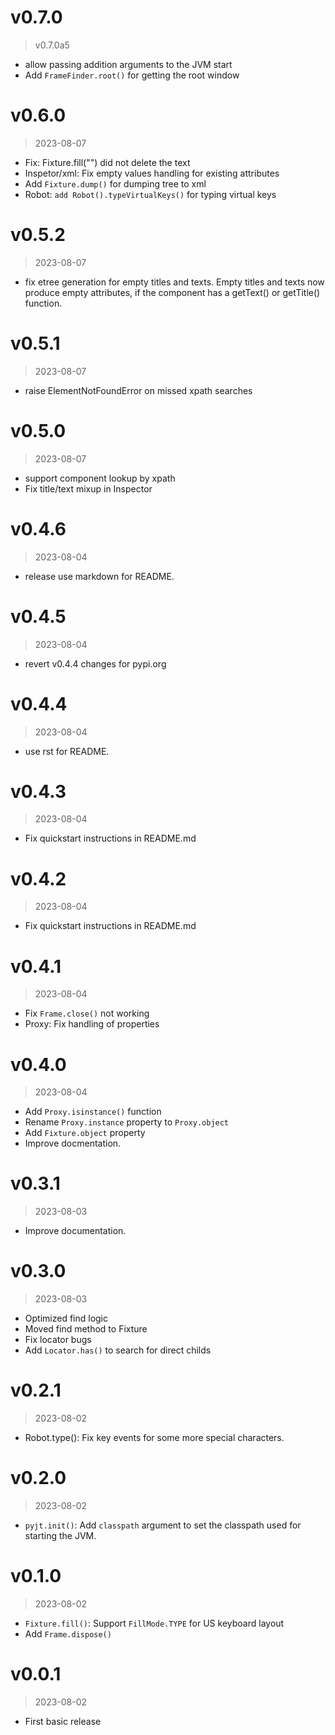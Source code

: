 # v0.7.0
> v0.7.0a5

-   allow passing addition arguments to the JVM start
-   Add `FrameFinder.root()` for getting the root window

# v0.6.0
> 2023-08-07

-   Fix: Fixture.fill("") did not delete the text
-   Inspetor/xml: Fix empty values handling for existing attributes
-   Add `Fixture.dump()` for dumping tree to xml
-   Robot: `add Robot().typeVirtualKeys()` for typing virtual keys

# v0.5.2
> 2023-08-07

-   fix etree generation for empty titles and texts.
    Empty titles and texts now produce empty attributes,
    if the component has a getText() or getTitle() function.

# v0.5.1
> 2023-08-07

-   raise ElementNotFoundError on missed
    xpath searches

# v0.5.0
> 2023-08-07

-   support component lookup by xpath
-   Fix title/text mixup in Inspector

# v0.4.6
> 2023-08-04

-   release use markdown for README.

# v0.4.5
> 2023-08-04

-   revert v0.4.4 changes for pypi.org

# v0.4.4
> 2023-08-04

-   use rst for README.

# v0.4.3
> 2023-08-04

-   Fix quickstart instructions in README.md

# v0.4.2
> 2023-08-04

-   Fix quickstart instructions in README.md

# v0.4.1
> 2023-08-04

-   Fix `Frame.close()` not working
-   Proxy: Fix handling of properties

# v0.4.0
> 2023-08-04

-   Add `Proxy.isinstance()` function
-   Rename `Proxy.instance` property to `Proxy.object`
-   Add `Fixture.object` property
-   Improve docmentation.

# v0.3.1
> 2023-08-03

-   Improve documentation.

# v0.3.0
> 2023-08-03

-   Optimized find logic
-   Moved find method to Fixture
-   Fix locator bugs
-   Add `Locator.has()` to search for direct childs

# v0.2.1
> 2023-08-02

-   Robot.type(): Fix key events for some more special characters.

# v0.2.0
> 2023-08-02

-   `pyjt.init()`: Add `classpath` argument to set the classpath
    used for starting the JVM.

# v0.1.0
> 2023-08-02

-   `Fixture.fill()`: Support `FillMode.TYPE` for US keyboard layout
-   Add `Frame.dispose()`

# v0.0.1
> 2023-08-02

-   First basic release
